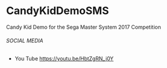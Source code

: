 # CandyKidDemoSMS
Candy Kid Demo for the Sega Master System 2017 Competition

###### SOCIAL MEDIA
- You Tube https://youtu.be/HbtZgRN_j0Y
